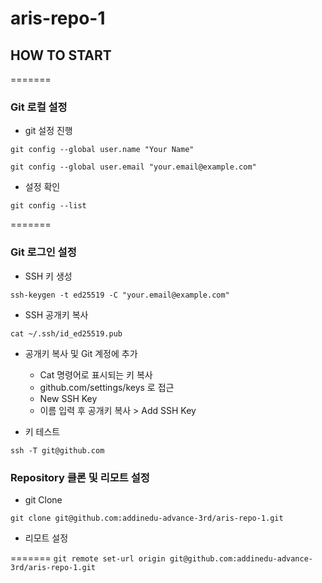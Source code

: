 # aris-repo-1

## HOW TO START

=======
### Git 로컬 설정

* git 설정 진행

`git config --global user.name "Your Name"`

`git config --global user.email "your.email@example.com"`

* 설정 확인

`git config --list`

=======
### Git 로그인 설정

* SSH 키 생성

`ssh-keygen -t ed25519 -C "your.email@example.com"`

* SSH 공개키 복사

`cat ~/.ssh/id_ed25519.pub`

* 공개키 복사 및 Git 계정에 추가
    * Cat 명령어로 표시되는 키 복사
    * github.com/settings/keys 로 접근
    * New SSH Key
    * 이름 입력 후 공개키 복사 > Add SSH Key

* 키 테스트

`ssh -T git@github.com`

### Repository 클론 및 리모트 설정

* git Clone

`git clone git@github.com:addinedu-advance-3rd/aris-repo-1.git`

* 리모트 설정


=======
`git remote set-url origin git@github.com:addinedu-advance-3rd/aris-repo-1.git`
